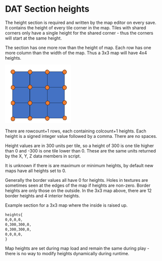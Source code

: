 # DAT Section heights

The height section is required and written by the map editor on every save. It contains the height of every tile corner in the map. Tiles with shared corners only have a single height for the shared corner - thus the corners will start at the same height.

The section has one more row than the height of map. Each row has one more column than the width of the map. Thus a 3x3 map will have 4x4 heights.

![Example 3x3 map heights](../_media/MMHeightPointsTrans.png "Example 3x3 map heights")

There are rowcount+1 rows, each containing colcount+1 heights. Each height is a signed integer value followed by a comma. There are no spaces.

Height values are in 300 units per tile, so a height of 300 is one tile higher than 0 and -300 is one tile lower than 0. These are the same units returned by the X, Y, Z data members in script.

It is unknown if there is are maximum or minimum heights, by default new maps have all heights set to 0.

Generally the border values all have 0 for heights. Holes in textures are sometimes seen at the edges of the map if heights are non-zero. Border heights are only those on the outside. In the 3x3 map above, there are 12 border heights and 4 interior heights.

Example section for a 3x3 map where the inside is raised up.

```mms
heights{
0,0,0,0,
0,300,300,0,
0,300,300,0,
0,0,0,0,
}
```

Map heights are set during map load and remain the same during play - there is no way to modify heights dynamically during runtime.